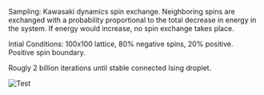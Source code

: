 Sampling: Kawasaki dynamics spin exchange. Neighboring spins are exchanged with a probability proportional to the total decrease in energy in the system. If energy would increase, no spin exchange takes place.

Intial Conditions: 100x100 lattice, 80% negative spins, 20% positive. Positive spin boundary.

Rougly 2 billion iterations until stable connected Ising droplet.

<img src="blob/main/mean_state.png" alt="Test"/>
